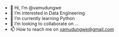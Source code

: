 - 👋 Hi, I’m @vamudungwe
- 👀 I’m interested in Data Engineering
- 🌱 I’m currently learning Python
- 💞️ I’m looking to collaborate on ...
- 📫 How to reach me on vamudungwe@gmail.com

<!---
vamudungwe/vamudungwe is a ✨ special ✨ repository because its `README.md` (this file) appears on your GitHub profile.
You can click the Preview link to take a look at your changes.
--->
